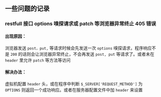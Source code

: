 ## 一些问题的记录

### restfull 接口 options 嗅探请求或 patch 等浏览器异常终止 405 错误

#### 出现原因：

浏览器发送 `post，put,` 等请求时候会先发送一次 `options` 嗅探请求，程序响应不是 `200` 的话则会让浏览器异常终止，不会再发送 `post, put` 等请求了。或者未在 `header` 里允许 `patch` 等方法等访问

#### 解决办法：

虚拟机配置 `header` 头，或在程序中判断 `$_SERVER['REQUEST_METHOD']` 为 `OPTIONS` 则返回一个成功响应。或者在服务器配置文件中加 `header` 来设置
